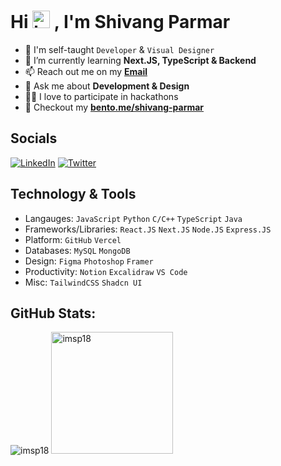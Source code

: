 <h1 align="left">Hi <img src="https://user-images.githubusercontent.com/1303154/88677602-1635ba80-d120-11ea-84d8-d263ba5fc3c0.gif" width="28px" height="28px" alt="hi">
, I'm Shivang Parmar</h1>

- 🔭 I'm self-taught `Developer` & `Visual Designer`
- 🌱 I’m currently learning **Next.JS, TypeScript & Backend**
- 📫 Reach out me on my [**Email**](mailto:shivangparmar537@gmail.com)
- 💬 Ask me about **Development & Design**
- 🧑‍💻 I love to participate in hackathons
- 👀 Checkout my [**bento.me/shivang-parmar**](https://bento.me/shivang-parmar)

## Socials
[![LinkedIn](https://img.shields.io/badge/LinkedIn-%230077B5.svg?logo=linkedin&logoColor=white)](https://linkedin.com/in/shivang-parmar) [![Twitter](https://img.shields.io/badge/Twitter-%231DA1F2.svg?logo=Twitter&logoColor=white)](https://twitter.com/imsp_18) 

## Technology & Tools

- Langauges: `JavaScript` `Python`  `C/C++`  `TypeScript`  `Java`
- Frameworks/Libraries: `React.JS` `Next.JS`  `Node.JS`  `Express.JS` 
- Platform: `GitHub`  `Vercel`
- Databases: `MySQL`  `MongoDB`
- Design: `Figma` `Photoshop` `Framer`
- Productivity: `Notion` `Excalidraw` `VS Code`
- Misc: `TailwindCSS` `Shadcn UI`

## GitHub Stats:
 
<div align="left">
  <img src="https://github-readme-streak-stats.herokuapp.com/?user=imsp18&theme=tokyonight&hide_border=true" alt="imsp18" /> <img height="195px" src="https://github-readme-stats-sigma-five.vercel.app/api/top-langs/?username=imsp18&theme=tokyonight&layout=compact&count_private=true&hide_border=true" alt="imsp18" /><br>
<!-- <img align="center" src="https://github-readme-stats-sigma-five.vercel.app/api?username=imsp18&&theme=tokyonight&hide_border=true&locale=en" alt="imsp18" /> -->
</div>
<br>
<br>


